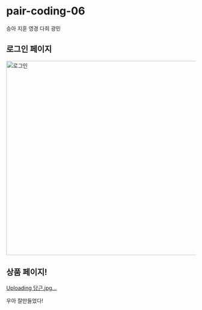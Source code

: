 # pair-coding-06

승아 지훈 영경 다희 광민

## 로그인 페이지
<img width="517" alt="로그인" src="https://user-images.githubusercontent.com/100203726/168729922-f3443776-f95e-4997-ad74-028a11110ab5.png">



## 상품 페이지!
[Uploading 당근.jpg…]()


우아 잘만들었다!
